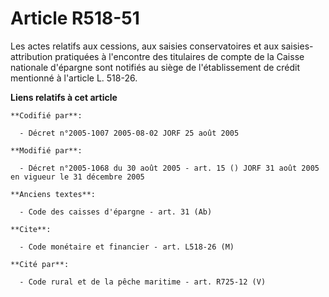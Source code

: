 # Article R518-51

Les actes relatifs aux cessions, aux saisies conservatoires et aux saisies-attribution pratiquées à l'encontre des titulaires
de compte de la Caisse nationale d'épargne sont notifiés au siège de l'établissement de crédit mentionné à l'article L.
518-26.

**Liens relatifs à cet article**

	**Codifié par**:

	  - Décret n°2005-1007 2005-08-02 JORF 25 août 2005

	**Modifié par**:

	  - Décret n°2005-1068 du 30 août 2005 - art. 15 () JORF 31 août 2005 en vigueur le 31 décembre 2005

	**Anciens textes**:

	  - Code des caisses d'épargne - art. 31 (Ab)

	**Cite**:

	  - Code monétaire et financier - art. L518-26 (M)

	**Cité par**:

	  - Code rural et de la pêche maritime - art. R725-12 (V)
